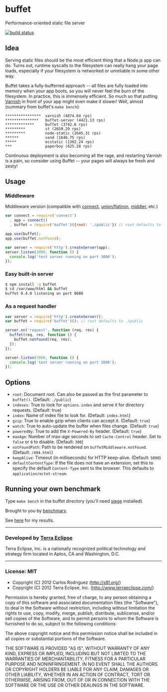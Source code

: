 buffet
======

Performance-oriented static file server

[![build status](https://secure.travis-ci.org/carlos8f/node-buffet.png)](http://travis-ci.org/carlos8f/node-buffet)

Idea
----

Serving static files should be the most efficient thing that a Node.js app can
do. Turns out, runtime syscalls to the filesystem can really hang your page
loads, especially if your filesystem is networked or unreliable in some other way.

Buffet takes a fully-bufferred approach -- all files are fully loaded into
memory when your app boots, so you will never feel the burn of the filesystem.
In practice, this is immensely efficient. So much so that putting
[Varnish](https://www.varnish-cache.org/) in front of your app might even make it
slower! Well, almost (summary from buffet's `make bench`):

```
****************  varnish (4874.64 rps)
***************   buffet-server (4421.13 rps)
*************     buffet (3742.6 rps)
*********         st (2659.29 rps)
*********         node-static (2645.31 rps)
******            send (1646.75 rps)
*****             ecstatic (1302.24 rps)
***               paperboy (625.28 rps)
```

Continuous deployment is also becoming all the rage, and restarting Varnish is
a pain, so consider using Buffet -- your pages will always be fresh and zesty!

Usage
-----

### Middleware

Middleware version (compatible with [connect](http://www.senchalabs.org/connect/),
[union/flatiron](http://flatironjs.org/), [middler](https://npmjs.org/package/middler), etc.)

```javascript
var connect = require('connect')
  , app = connect()
  , buffet = require('buffet')({root: './public'}) // root defaults to ./public

app.use(buffet);
app.use(buffet.notFound);

var server = require('http').createServer(app);
server.listen(3000, function () {
  console.log('test server running on port 3000');
});
```

### Easy built-in server

```bash
$ npm install -g buffet
$ cd /var/www/html && buffet
buffet 0.4.0 listening on port 8080
```

### As a request handler

```javascript
var server = require('http').createServer();
var buffet = require('buffet')(); // root defaults to ./public

server.on('request', function (req, res) {
  buffet(req, res, function () {
    buffet.notFound(req, res);
  });
});

server.listen(3000, function () {
  console.log('test server running on port 3000');
});
```

Options
-------

- `root`: Document root. Can also be passed as the first parameter to `buffet()`.
  (Default: `./public`)
- `indexes`: True to look for `options.index` and serve it for directory requests.
  (Default: true)
- `index`: Name of index file to look for. (Default: `index.html`)
- `gzip`: True to enable gzip when clients can accept it. (Default: `true`)
- `watch`: True to auto-update the buffer when files change. (Default: `true`)
- `poweredBy`: True to add the `X-Powered-By` header. (Default: `true`)
- `maxAge`: Number of max-age seconds to set `Cache-Control` header. Set to
  `false` or `0` to disable. (Default: `300`)
- `notFoundPath`: Path to be rendered on `buffetMiddleware.notFound`. (Default:
  `/404.html`)
- `keepAlive`: Timeout (in milliseconds) for HTTP keep-alive. (Default: `5000`)
- `defaultContentType`: If the file does not have an extension, set this to specify the default `Content-Type` sent to the browser. This defaults to `application/octet-stream`.

Running your own benchmark
--------------------------

Type `make bench` in the buffet directory (you'll need
[siege](http://www.joedog.org/siege-home/) installed).

Brought to you by [benchmarx](https://github.com/carlos8f/node-benchmarx).

See [here](https://gist.github.com/3473500) for my results.

- - -

### Developed by [Terra Eclipse](http://www.terraeclipse.com)
Terra Eclipse, Inc. is a nationally recognized political technology and
strategy firm located in Aptos, CA and Washington, D.C.

- - -

### License: MIT

- Copyright (C) 2012 Carlos Rodriguez (http://s8f.org/)
- Copyright (C) 2012 Terra Eclipse, Inc. (http://www.terraeclipse.com/)

Permission is hereby granted, free of charge, to any person obtaining a copy
of this software and associated documentation files (the "Software"), to deal
in the Software without restriction, including without limitation the rights
to use, copy, modify, merge, publish, distribute, sublicense, and/or sell
copies of the Software, and to permit persons to whom the Software is furnished
to do so, subject to the following conditions:

The above copyright notice and this permission notice shall be included in
all copies or substantial portions of the Software.

THE SOFTWARE IS PROVIDED "AS IS", WITHOUT WARRANTY OF ANY KIND, EXPRESS OR
IMPLIED, INCLUDING BUT NOT LIMITED TO THE WARRANTIES OF MERCHANTABILITY,
FITNESS FOR A PARTICULAR PURPOSE AND NONINFRINGEMENT. IN NO EVENT SHALL THE
AUTHORS OR COPYRIGHT HOLDERS BE LIABLE FOR ANY CLAIM, DAMAGES OR OTHER
LIABILITY, WHETHER IN AN ACTION OF CONTRACT, TORT OR OTHERWISE, ARISING FROM,
OUT OF OR IN CONNECTION WITH THE SOFTWARE OR THE USE OR OTHER DEALINGS IN THE
SOFTWARE.